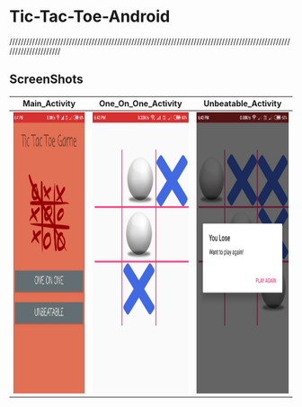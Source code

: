 # Tic-Tac-Toe-Android

/////////////////////////////////////////////////////////////////////////////////////////////////////////////////////

<h2>ScreenShots</h2>

Main_Activity | One_On_One_Activity | Unbeatable_Activity
--- | --- | ---
<img src="images/Main_Activity.jpeg" width="280" height="500" /> | <img src="images/One_On_One_Activity.jpeg" width="280" height="500" /> | <img src="images/Unbeatable_Activity.jpeg" width="280" height="500" />



